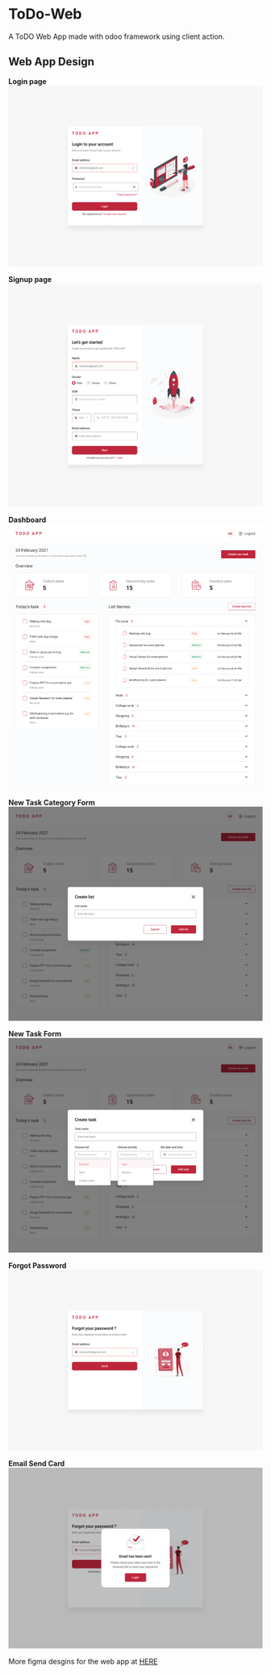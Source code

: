 # ToDo-Web
A ToDO Web App made with odoo framework using client action.

## Web App Design
**Login page** <br>
![Image Description](figma/Login.png)

**Signup page** <br>
![Image Description](figma/Sign%20up.png)

**Dashboard** <br>
![Image Description](figma/Dashboard%20expand.png)

**New Task Category Form** <br>
![Image Description](figma/add%20list.png)

**New Task Form** <br>
![Image Description](figma/add%20task%20expand.png)

**Forgot Password** <br>
![Image Description](figma/Forgot%20password.png)

**Email Send Card** <br>
![Image Description](figma/Email%20send.png)

More figma desgins for the web app at [HERE](./figma/)
